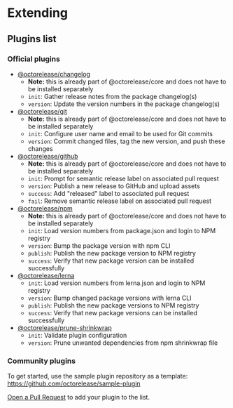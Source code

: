 # Extending

## Plugins list

### Official plugins

- [@octorelease/changelog](https://github.com/octorelease/octorelease/tree/master/packages/changelog)
  - **Note:** this is already part of @octorelease/core and does not have to be installed separately
  - `init`: Gather release notes from the package changelog(s)
  - `version`: Update the version numbers in the package changelog(s)
- [@octorelease/git](https://github.com/octorelease/octorelease/tree/master/packages/git)
  - **Note:** this is already part of @octorelease/core and does not have to be installed separately
  - `init`: Configure user name and email to be used for Git commits
  - `version`: Commit changed files, tag the new version, and push these changes
- [@octorelease/github](https://github.com/octorelease/octorelease/tree/master/packages/github)
  - **Note:** this is already part of @octorelease/core and does not have to be installed separately
  - `init`: Prompt for semantic release label on associated pull request
  - `version`: Publish a new release to GitHub and upload assets
  - `success`: Add "released" label to associated pull request
  - `fail`: Remove semantic release label on associated pull request
- [@octorelease/npm](https://github.com/octorelease/octorelease/tree/master/packages/npm)
  - **Note:** this is already part of @octorelease/core and does not have to be installed separately
  - `init`: Load version numbers from package.json and login to NPM registry
  - `version`: Bump the package version with npm CLI
  - `publish`: Publish the new package version to NPM registry
  - `success`: Verify that new package version can be installed successfully
- [@octorelease/lerna](https://github.com/octorelease/lerna)
  - `init`: Load version numbers from lerna.json and login to NPM registry
  - `version`: Bump changed package versions with lerna CLI
  - `publish`: Publish the new package versions to NPM registry
  - `success`: Verify that new package versions can be installed successfully
- [@octorelease/prune-shrinkwrap](https://github.com/octorelease/prune-shrinkwrap)
  - `init`: Validate plugin configuration
  - `version`: Prune unwanted dependencies from npm shrinkwrap file
<!-- - [@octorelease/vsce](https://github.com/octorelease/vsce)
  - `init`: abc
  - `publish`: def -->

### Community plugins

To get started, use the sample plugin repository as a template: https://github.com/octorelease/sample-plugin

[Open a Pull Request](https://github.com/octorelease/octorelease/blob/master/CONTRIBUTING.md#submitting-a-pull-request) to add your plugin to the list.

<!-- ## Shareable configurations list

### Official configurations

- [@octorelease/zowe-config](https://github.com/octorelease/zowe-config) - Octorelease shareable configuration for releasing Zowe packages

### Community configurations -->
